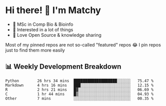 # Hi there! 👋 I'm Matchy

- 🧬 MSc in Comp Bio & Bioinfo
- 🎈 Interested in a lot of things
- 💜 Love Open Source & knowledge sharing

Most of my pinned repos are not so-called "featured" repos 😂 I pin repos just to find them more easily

## 📊 Weekly Development Breakdown

<!--START_SECTION:waka-->

```text
Python        26 hrs 34 mins  ███████████████████░░░░░░   75.47 %
Markdown      4 hrs 16 mins   ███░░░░░░░░░░░░░░░░░░░░░░   12.15 %
R             2 hrs 21 mins   █▓░░░░░░░░░░░░░░░░░░░░░░░   06.69 %
C             1 hr 44 mins    █▒░░░░░░░░░░░░░░░░░░░░░░░   04.93 %
Other         7 mins          ░░░░░░░░░░░░░░░░░░░░░░░░░   00.35 %
```

<!--END_SECTION:waka-->
